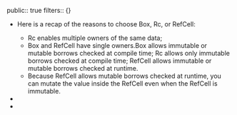 public:: true
filters:: {}

- Here is a recap of the reasons to choose Box<T>, Rc<T>, or RefCell<T>:
  * Rc<T> enables multiple owners of the same data; 
  * Box<T> and RefCell<T> have single owners.Box<T> allows immutable or mutable borrows checked at compile time; Rc<T> allows only immutable borrows checked at compile time; RefCell<T> allows immutable or mutable borrows checked at runtime.
  * Because RefCell<T> allows mutable borrows checked at runtime, you can mutate the value inside the RefCell<T> even when the RefCell<T> is immutable.
-
-